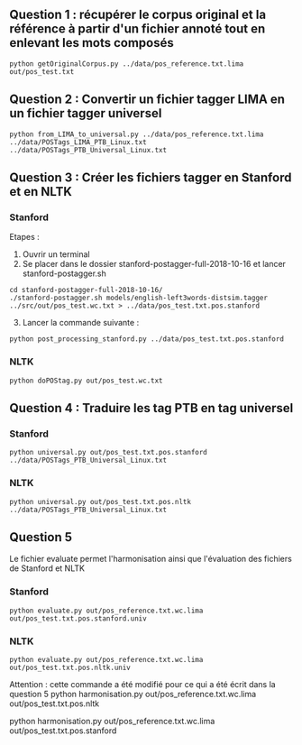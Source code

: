 ## Question 1 : récupérer le corpus original et la référence à partir d'un fichier annoté tout en enlevant les mots composés  
```
python getOriginalCorpus.py ../data/pos_reference.txt.lima out/pos_test.txt
```

## Question 2 : Convertir un fichier tagger LIMA en un fichier tagger universel
```
python from_LIMA_to_universal.py ../data/pos_reference.txt.lima ../data/POSTags_LIMA_PTB_Linux.txt ../data/POSTags_PTB_Universal_Linux.txt
```

## Question 3 : Créer les fichiers tagger en Stanford et en NLTK

### Stanford
Etapes :
1. Ouvrir un terminal
2. Se placer dans le dossier stanford-postagger-full-2018-10-16 et lancer stanford-postagger.sh
```
cd stanford-postagger-full-2018-10-16/
./stanford-postagger.sh models/english-left3words-distsim.tagger ../src/out/pos_test.wc.txt > ../data/pos_test.txt.pos.stanford
```
3. Lancer la commande suivante :
```
python post_processing_stanford.py ../data/pos_test.txt.pos.stanford
```

### NLTK

```
python doPOStag.py out/pos_test.wc.txt
```

## Question 4 : Traduire les tag PTB en tag universel
### Stanford
```
python universal.py out/pos_test.txt.pos.stanford ../data/POSTags_PTB_Universal_Linux.txt
```

### NLTK
```
python universal.py out/pos_test.txt.pos.nltk ../data/POSTags_PTB_Universal_Linux.txt
```

## Question 5
Le fichier evaluate permet l'harmonisation ainsi que l'évaluation des fichiers de Stanford et NLTK
### Stanford
```
python evaluate.py out/pos_reference.txt.wc.lima out/pos_test.txt.pos.stanford.univ
```

### NLTK
```
python evaluate.py out/pos_reference.txt.wc.lima out/pos_test.txt.pos.nltk.univ
```


Attention : cette commande a été modifié pour ce qui a été écrit dans la question 5
python harmonisation.py out/pos_reference.txt.wc.lima out/pos_test.txt.pos.nltk

python harmonisation.py out/pos_reference.txt.wc.lima out/pos_test.txt.pos.stanford

